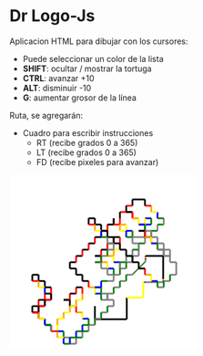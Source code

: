 # Dr Logo-Js

Aplicacion HTML para dibujar con los cursores:

- Puede seleccionar un color de la lista
- **SHIFT**: ocultar / mostrar la tortuga
- **CTRL**: avanzar +10
- **ALT**: disminuir -10
- **G**: aumentar grosor de la línea

Ruta, se agregarán:
- Cuadro para escribir instrucciones
  - RT (recibe grados 0 a 365)
  - LT (recibe grados 0 a 365)
  - FD (recibe pixeles para avanzar)

![dibujo ejemplo 001](img/dibujo001.png)
